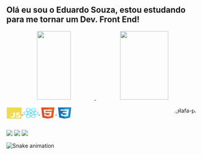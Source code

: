 ## Olá eu sou o Eduardo Souza, estou estudando para me tornar um Dev. Front End!
<div align="center">
  <a href="https://github.com/eduardo-souza21">
  <img width="42%" height="180em" src="https://github-readme-stats.vercel.app/api?username=eduardo-souza21&show_icons=true&theme=dracula&include_all_commits=true&count_private=true"/>
  <img width="50%" height="180em" src="https://github-readme-stats.vercel.app/api/top-langs/?username=eduardo-souza21&layout=compact&langs_count=7&theme=dracula"/>
</div>
<div style="display: inline_block"><br>
  <img align="center" alt="Rafa-Js" height="30" width="40" src="https://raw.githubusercontent.com/devicons/devicon/master/icons/javascript/javascript-plain.svg">  
  <img align="center" alt="Rafa-React" height="30" width="40" src="https://raw.githubusercontent.com/devicons/devicon/master/icons/react/react-original.svg">
  <img align="center" alt="Rafa-HTML" height="30" width="40" src="https://raw.githubusercontent.com/devicons/devicon/master/icons/html5/html5-original.svg">
  <img align="center" alt="Rafa-CSS" height="30" width="40" src="https://raw.githubusercontent.com/devicons/devicon/master/icons/css3/css3-original.svg">  
  <img align="right" alt="Rafa-pic" height="150" style="border-radius:50px;" src="https://media-exp1.licdn.com/dms/image/D4D03AQFCeP5OyQB3Lw/profile-displayphoto-shrink_800_800/0/1669747313605?e=1675296000&v=beta&t=Ej6j7CcdHcB6kkwv11Q1kgPs0UtGAWG8KRWY1xqAGyo">
</div>
  
  ##
 
<div>   
  <a href="https://www.instagram.com/eduardo_souuza21/" target="_blank"><img src="https://img.shields.io/badge/-Instagram-%23E4405F?style=for-the-badge&logo=instagram&logoColor=white" target="_blank"></a>
  <a href = "mailto:eduardov.souza145@gmail.com"><img src="https://img.shields.io/badge/-Gmail-%23333?style=for-the-badge&logo=gmail&logoColor=white" target="_blank"></a>
  <a href="https://www.linkedin.com/in/eduardo-souza-b64876234/" target="_blank"><img src="https://img.shields.io/badge/-LinkedIn-%230077B5?style=for-the-badge&logo=linkedin&logoColor=white" target="_blank"></a> 
 
  ![Snake animation](https://github.com/eduardo-souza21/eduardo-souza21/blob/output/github-contribution-grid-snake.svg)
 
</div>
